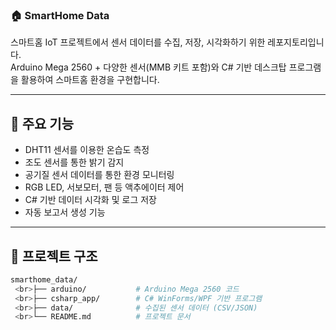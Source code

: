 ### 🏠 SmartHome Data

스마트홈 IoT 프로젝트에서 센서 데이터를 수집, 저장, 시각화하기 위한 레포지토리입니다.  
Arduino Mega 2560 + 다양한 센서(MMB 키트 포함)와 C# 기반 데스크탑 프로그램을 활용하여 스마트홈 환경을 구현합니다.

---

## 📌 주요 기능
- DHT11 센서를 이용한 온습도 측정
- 조도 센서를 통한 밝기 감지
- 공기질 센서 데이터를 통한 환경 모니터링
- RGB LED, 서보모터, 팬 등 액추에이터 제어
- C# 기반 데이터 시각화 및 로그 저장
- 자동 보고서 생성 기능

---

## 📂 프로젝트 구조
```bash
smarthome_data/
 <br>├── arduino/           # Arduino Mega 2560 코드
 <br>├── csharp_app/        # C# WinForms/WPF 기반 프로그램
 <br>├── data/              # 수집된 센서 데이터 (CSV/JSON)
 <br>└── README.md          # 프로젝트 문서
